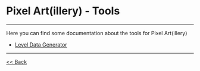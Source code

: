 # Pixel Art(illery) - Tools

---

Here you can find some documentation about the tools for Pixel Art(illery)

* [Level Data Generator][level-data-generator]

---

[<< Back][main]

[level-data-generator]: level-data-generator/level-data-generator.md

[main]: ../../readme.md